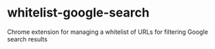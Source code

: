 # whitelist-google-search
Chrome extension for managing a whitelist of URLs for filtering Google search results
